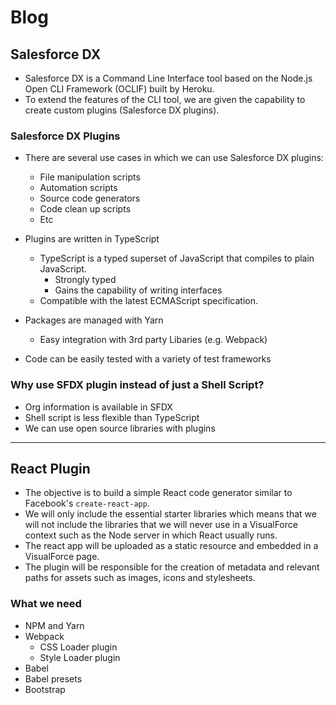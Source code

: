 # Blog

## Salesforce DX
- Salesforce DX is a Command Line Interface tool based on the Node.js Open CLI Framework (OCLIF) built by Heroku.
- To extend the features of the CLI tool, we are given the capability to create custom plugins (Salesforce DX plugins).

### Salesforce DX Plugins
- There are several use cases in which we can use Salesforce DX plugins:
  - File manipulation scripts
  - Automation scripts
  - Source code generators
  - Code clean up scripts
  - Etc

- Plugins are written in TypeScript
  - TypeScript is a typed superset of JavaScript that compiles to plain JavaScript.
    - Strongly typed
    - Gains the capability of writing interfaces
  - Compatible with the latest ECMAScript specification.

- Packages are managed with Yarn
  - Easy integration with 3rd party Libaries (e.g. Webpack)

- Code can be easily tested with a variety of test frameworks


### Why use SFDX plugin instead of just a Shell Script?
- Org information is available in SFDX
- Shell script is less flexible than TypeScript
- We can use open source libraries with plugins

---

## React Plugin
- The objective is to build a simple React code generator similar to Facebook's `create-react-app`.
- We will only include the essential starter libraries which means that we will not include the libraries that we will never use in a VisualForce context such as the Node server in which React usually runs.
- The react app will be uploaded as a static resource and embedded in a VisualForce page.
- The plugin will be responsible for the creation of metadata and relevant paths for assets such as images, icons and stylesheets.

### What we need
- NPM and Yarn
- Webpack
  - CSS Loader plugin
  - Style Loader plugin
- Babel
- Babel presets
- Bootstrap